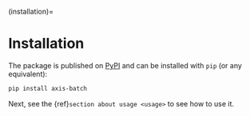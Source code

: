 (installation)=

# Installation

The package is published on [PyPI](https://pypi.org/project/axis-batch/) and can be installed with `pip` (or any equivalent):

```bash
pip install axis-batch
```

Next, see the {ref}`section about usage <usage>` to see how to use it.

